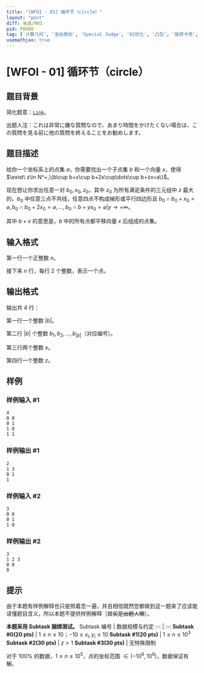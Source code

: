```yaml
---
title: "[WFOI - 01] 循环节（circle）"
layout: "post"
diff: 省选/NOI-
pid: P8000
tag: ['计算几何', '洛谷原创', 'Special Judge', 'O2优化', '凸包', '旋转卡壳', '洛谷月赛']
usemathjax: true
---
```


# [WFOI - 01] 循环节（circle）
## 题目背景

简化题意：[$\texttt{Link}$](https://www.luogu.com.cn/paste/v7gqdh44)。

出题人注：これは非常に嫌な質問なので、あまり時間をかけたくない場合は、この質問を見る前に他の質問を終えることをお勧めします。
## 题目描述

给你一个坐标系上的点集 $a$，你需要找出一个子点集 $b$ 和一个向量 $x$，使得 $\exist\ z\in N^+,\{b\cup b+x\cup b+2x\cup\dots\cup b+zx=a\}$。

现在想让你求出任意一对 $b_0,x_0,z_0$，其中 $z_0$ 为所有满足条件的三元组中 $z$ 最大的，$b_0$ 中任意三点不共线，任意四点不构成梯形或平行四边形且 $b_0\cap b_0+x_0=\varnothing,b_0\cap b_0+2x_0=\varnothing,\dots,b_0\cap b+yx_0=\varnothing|{y\to+\infty}$。

其中 $b+x$ 的意思是，$b$ 中的所有点都平移向量 $x$ 后组成的点集。
## 输入格式

第一行一个正整数 $n$。

接下来 $n$ 行，每行 $2$ 个整数，表示一个点。
## 输出格式

输出共 $4$ 行：

第一行一个整数 $|b|$。

第二行 $|b|$ 个整数 $b_1,b_2,\dots,b_{|b|}$（对应编号）。

第三行两个整数 $x$。

第四行一个整数 $z$。
## 样例

### 样例输入 #1
```
4
0 0
0 1
1 0
1 1
```
### 样例输出 #1
```
2
1 3
0 1
1
```
### 样例输入 #2
```
3
0 0
0 1
1 0
```
### 样例输出 #2
```
3
1 2 3
0 0
0
```
## 提示

由于本题有样例解释也只是照着念一遍，并且相信既然您都做到这一题来了应该能读懂题目含义，所以本题不提供样例解释（~~其实是出题人懒~~）。

**本题采用 Subtask 捆绑测试。**
Subtask 编号 | 数据规模与约定
:-: | :-:
**Subtask #0($\text{20 pts}$)** | $1\le n\le10$；$-10\le x_i,y_i \le 10$
**Subtask #1($\text{20 pts}$)** | $1\le n\le10^3$
**Subtask #2($\text{30 pts}$)** | $z>1$
**Subtask #3($\text{30 pts}$)** | 无特殊限制

对于 $100\%$ 的数据，$1\le n\le10^5$，点的坐标范围 $\in\left(-10^9,10^9\right)$，数据保证有解。
